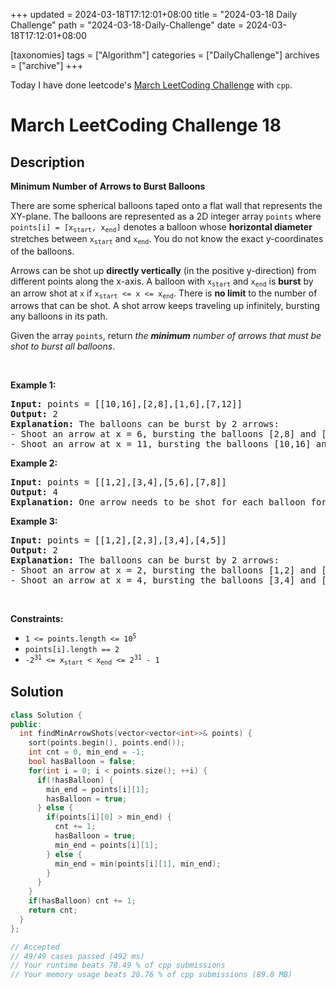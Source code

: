 +++
updated = 2024-03-18T17:12:01+08:00
title = "2024-03-18 Daily Challenge"
path = "2024-03-18-Daily-Challenge"
date = 2024-03-18T17:12:01+08:00

[taxonomies]
tags = ["Algorithm"]
categories = ["DailyChallenge"]
archives = ["archive"]
+++

Today I have done leetcode's [March LeetCoding Challenge](https://leetcode.com/problems/minimum-number-of-arrows-to-burst-balloons/) with `cpp`.

<!-- more -->

# March LeetCoding Challenge 18

## Description

**Minimum Number of Arrows to Burst Balloons**

<p>There are some spherical balloons taped onto a flat wall that represents the XY-plane. The balloons are represented as a 2D integer array <code>points</code> where <code>points[i] = [x<sub>start</sub>, x<sub>end</sub>]</code> denotes a balloon whose <strong>horizontal diameter</strong> stretches between <code>x<sub>start</sub></code> and <code>x<sub>end</sub></code>. You do not know the exact y-coordinates of the balloons.</p>

<p>Arrows can be shot up <strong>directly vertically</strong> (in the positive y-direction) from different points along the x-axis. A balloon with <code>x<sub>start</sub></code> and <code>x<sub>end</sub></code> is <strong>burst</strong> by an arrow shot at <code>x</code> if <code>x<sub>start</sub> &lt;= x &lt;= x<sub>end</sub></code>. There is <strong>no limit</strong> to the number of arrows that can be shot. A shot arrow keeps traveling up infinitely, bursting any balloons in its path.</p>

<p>Given the array <code>points</code>, return <em>the <strong>minimum</strong> number of arrows that must be shot to burst all balloons</em>.</p>

<p>&nbsp;</p>
<p><strong class="example">Example 1:</strong></p>

<pre>
<strong>Input:</strong> points = [[10,16],[2,8],[1,6],[7,12]]
<strong>Output:</strong> 2
<strong>Explanation:</strong> The balloons can be burst by 2 arrows:
- Shoot an arrow at x = 6, bursting the balloons [2,8] and [1,6].
- Shoot an arrow at x = 11, bursting the balloons [10,16] and [7,12].
</pre>

<p><strong class="example">Example 2:</strong></p>

<pre>
<strong>Input:</strong> points = [[1,2],[3,4],[5,6],[7,8]]
<strong>Output:</strong> 4
<strong>Explanation:</strong> One arrow needs to be shot for each balloon for a total of 4 arrows.
</pre>

<p><strong class="example">Example 3:</strong></p>

<pre>
<strong>Input:</strong> points = [[1,2],[2,3],[3,4],[4,5]]
<strong>Output:</strong> 2
<strong>Explanation:</strong> The balloons can be burst by 2 arrows:
- Shoot an arrow at x = 2, bursting the balloons [1,2] and [2,3].
- Shoot an arrow at x = 4, bursting the balloons [3,4] and [4,5].
</pre>

<p>&nbsp;</p>
<p><strong>Constraints:</strong></p>

<ul>
	<li><code>1 &lt;= points.length &lt;= 10<sup>5</sup></code></li>
	<li><code>points[i].length == 2</code></li>
	<li><code>-2<sup>31</sup> &lt;= x<sub>start</sub> &lt; x<sub>end</sub> &lt;= 2<sup>31</sup> - 1</code></li>
</ul>


## Solution

``` cpp
class Solution {
public:
  int findMinArrowShots(vector<vector<int>>& points) {
    sort(points.begin(), points.end());
    int cnt = 0, min_end = -1;
    bool hasBalloon = false;
    for(int i = 0; i < points.size(); ++i) {
      if(!hasBalloon) {
        min_end = points[i][1];
        hasBalloon = true;
      } else {
        if(points[i][0] > min_end) {
          cnt += 1;
          hasBalloon = true;
          min_end = points[i][1];
        } else {
          min_end = min(points[i][1], min_end);
        }
      }
    }
    if(hasBalloon) cnt += 1;
    return cnt;
  }
};

// Accepted
// 49/49 cases passed (492 ms)
// Your runtime beats 78.49 % of cpp submissions
// Your memory usage beats 28.76 % of cpp submissions (89.8 MB)
```
